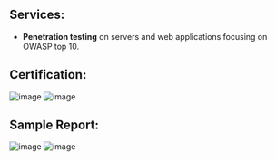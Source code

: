 ## Services:
* <b>Penetration testing</b> on servers and web applications focusing on OWASP top 10.

## Certification:
![image](https://user-images.githubusercontent.com/69141453/228340025-6da774d8-2aab-418e-b366-ce9e69c8f015.png)
![image](https://user-images.githubusercontent.com/69141453/228340067-8b432135-0f34-4bb0-81cb-cfdad3861347.png)

## Sample Report:
![image](https://user-images.githubusercontent.com/69141453/228339448-967b5658-2f01-45a9-a2de-282dc8dc9794.png)
![image](https://user-images.githubusercontent.com/69141453/228339464-a92da6fc-9720-46a4-a4c6-80a2a5a69e23.png)
